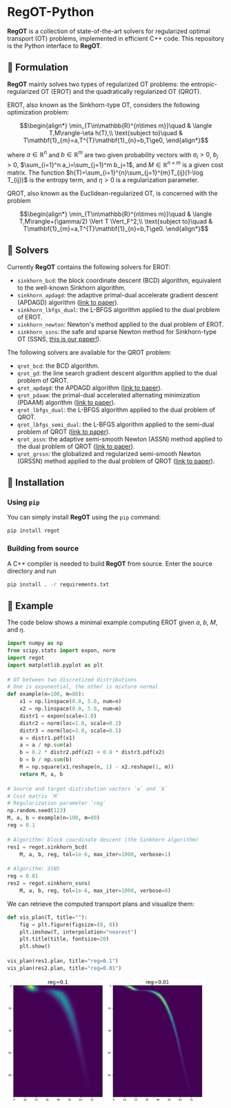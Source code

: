 # RegOT-Python

**RegOT** is a collection of state-of-the-art solvers for
regularized optimal transport (OT) problems, implemented in
efficient C++ code. This repository is the Python interface
to **RegOT**.

## 📝 Formulation

**RegOT** mainly solves two types of regularized OT problems:
the entropic-regularized OT (EROT) and the quadratically regularized OT (QROT).

EROT, also known as the Sinkhorn-type OT, considers the following optimization problem:

```math
\begin{align*}
\min_{T\in\mathbb{R}^{n\times m}}\quad & \langle T,M\rangle-\eta h(T),\\
\text{subject to}\quad & T\mathbf{1}_{m}=a,T^{T}\mathbf{1}_{n}=b,T\ge0,
\end{align*}
```

where $a\in\mathbb{R}^n$ and $b\in\mathbb{R}^m$ are two given
probability vectors with $a_i>0$, $b_j>0$, $\sum_{i=1}^n a_i=\sum_{j=1}^m b_j=1$,
and $M\in\mathbb{R}^{n\times m}$ is a given cost matrix.
The function $h(T)=\sum_{i=1}^{n}\sum_{j=1}^{m}T_{ij}(1-\log T_{ij})$ is the entropy term,
and $\eta>0$ is a regularization parameter.

QROT, also known as the Euclidean-regularized OT, is concerned with the problem

```math
\begin{align*}
\min_{T\in\mathbb{R}^{n\times m}}\quad & \langle T,M\rangle+(\gamma/2) \Vert T \Vert_F^2,\\
\text{subject to}\quad & T\mathbf{1}_{m}=a,T^{T}\mathbf{1}_{n}=b,T\ge0.
\end{align*}
```

## 🔧 Solvers

Currently **RegOT** contains the following solvers for EROT:

- `sinkhorn_bcd`: the block coordinate descent (BCD) algorithm, equivalent to the well-known Sinkhorn algorithm.
- `sinkhorn_apdagd`: the adaptive primal-dual accelerate gradient descent (APDAGD) algorithm
([link to paper](https://arxiv.org/pdf/1802.04367)).
- `sinkhorn_lbfgs_dual`: the L-BFGS algorithm applied to the dual problem of EROT.
- `sinkhorn_newton`: Newton's method applied to the dual problem of EROT.
- `sinkhorn_ssns`: the safe and sparse Newton method for Sinkhorn-type OT (SSNS, [this is our paper!](https://openreview.net/pdf?id=Nmmiyjw7Xg)).

The following solvers are available for the QROT problem:

- `qrot_bcd`: the BCD algorithm.
- `qrot_gd`: the line search gradient descent algorithm applied to the dual problem of QROT.
- `qrot_apdagd`: the APDAGD algorithm ([link to paper](https://arxiv.org/pdf/1802.04367)).
- `qrot_pdaam`: the primal-dual accelerated alternating minimization (PDAAM) algorithm ([link to paper](https://arxiv.org/pdf/1906.03622)).
- `qrot_lbfgs_dual`: the L-BFGS algorithm applied to the dual problem of QROT.
- `qrot_lbfgs_semi_dual`: the L-BFGS algorithm applied to the semi-dual problem of QROT ([link to paper](https://arxiv.org/pdf/1710.06276)).
- `qrot_assn`: the adaptive semi-smooth Newton (ASSN) method applied to the dual problem of QROT ([link to paper](https://arxiv.org/pdf/1603.07870)).
- `qrot_grssn`: the globalized and regularized semi-smooth Newton (GRSSN) method applied to the dual problem of QROT ([link to paper](https://arxiv.org/pdf/1903.01112)).

## 💽 Installation

### Using `pip`

You can simply install **RegOT** using the `pip` command:

```bash
pip install regot
```

### Building from source

A C++ compiler is needed to build **RegOT** from source. Enter the source directory and run

```bash
pip install . -r requirements.txt
```

## 📗 Example

The code below shows a minimal example computing EROT
given $a$, $b$, $M$, and $\eta$.



```py
import numpy as np
from scipy.stats import expon, norm
import regot
import matplotlib.pyplot as plt

# OT between two discretized distributions
# One is exponential, the other is mixture normal
def example(n=100, m=80):
    x1 = np.linspace(0.0, 5.0, num=n)
    x2 = np.linspace(0.0, 5.0, num=m)
    distr1 = expon(scale=1.0)
    distr2 = norm(loc=1.0, scale=0.2)
    distr3 = norm(loc=3.0, scale=0.5)
    a = distr1.pdf(x1)
    a = a / np.sum(a)
    b = 0.2 * distr2.pdf(x2) + 0.8 * distr3.pdf(x2)
    b = b / np.sum(b)
    M = np.square(x1.reshape(n, 1) - x2.reshape(1, m))
    return M, a, b

# Source and target distribution vectors `a` and `b`
# Cost matrix `M`
# Regularization parameter `reg`
np.random.seed(123)
M, a, b = example(n=100, m=80)
reg = 0.1

# Algorithm: block coordinate descent (the Sinkhorn algorithm)
res1 = regot.sinkhorn_bcd(
    M, a, b, reg, tol=1e-6, max_iter=1000, verbose=1)

# Algorithm: SSNS
reg = 0.01
res2 = regot.sinkhorn_ssns(
    M, a, b, reg, tol=1e-6, max_iter=1000, verbose=0)
```

We can retrieve the computed transport plans and visualize them:

```py
def vis_plan(T, title=""):
    fig = plt.figure(figsize=(8, 8))
    plt.imshow(T, interpolation="nearest")
    plt.title(title, fontsize=20)
    plt.show()

vis_plan(res1.plan, title="reg=0.1")
vis_plan(res2.plan, title="reg=0.01")
```

<img src="figs/plan_reg0_1.png" width="45%" /> <img src="figs/plan_reg0_01.png" width="45%" />
